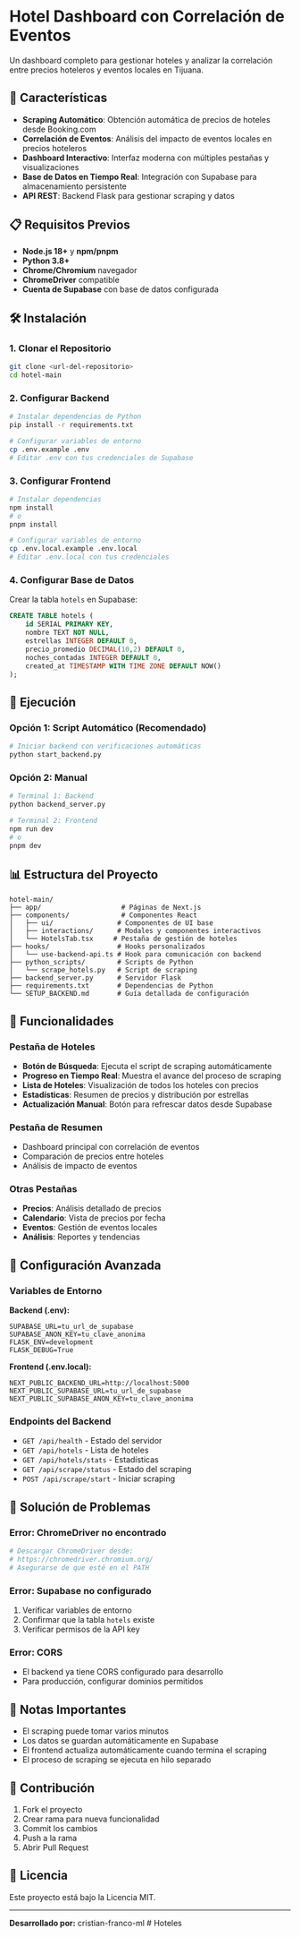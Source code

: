# Hotel Dashboard con Correlación de Eventos

Un dashboard completo para gestionar hoteles y analizar la correlación entre precios hoteleros y eventos locales en Tijuana.

## 🚀 Características

- **Scraping Automático**: Obtención automática de precios de hoteles desde Booking.com
- **Correlación de Eventos**: Análisis del impacto de eventos locales en precios hoteleros
- **Dashboard Interactivo**: Interfaz moderna con múltiples pestañas y visualizaciones
- **Base de Datos en Tiempo Real**: Integración con Supabase para almacenamiento persistente
- **API REST**: Backend Flask para gestionar scraping y datos

## 📋 Requisitos Previos

- **Node.js 18+** y **npm/pnpm**
- **Python 3.8+**
- **Chrome/Chromium** navegador
- **ChromeDriver** compatible
- **Cuenta de Supabase** con base de datos configurada

## 🛠️ Instalación

### 1. Clonar el Repositorio

```bash
git clone <url-del-repositorio>
cd hotel-main
```

### 2. Configurar Backend

```bash
# Instalar dependencias de Python
pip install -r requirements.txt

# Configurar variables de entorno
cp .env.example .env
# Editar .env con tus credenciales de Supabase
```

### 3. Configurar Frontend

```bash
# Instalar dependencias
npm install
# o
pnpm install

# Configurar variables de entorno
cp .env.local.example .env.local
# Editar .env.local con tus credenciales
```

### 4. Configurar Base de Datos

Crear la tabla `hotels` en Supabase:

```sql
CREATE TABLE hotels (
    id SERIAL PRIMARY KEY,
    nombre TEXT NOT NULL,
    estrellas INTEGER DEFAULT 0,
    precio_promedio DECIMAL(10,2) DEFAULT 0,
    noches_contadas INTEGER DEFAULT 0,
    created_at TIMESTAMP WITH TIME ZONE DEFAULT NOW()
);
```

## 🚀 Ejecución

### Opción 1: Script Automático (Recomendado)

```bash
# Iniciar backend con verificaciones automáticas
python start_backend.py
```

### Opción 2: Manual

```bash
# Terminal 1: Backend
python backend_server.py

# Terminal 2: Frontend
npm run dev
# o
pnpm dev
```

## 📊 Estructura del Proyecto

```
hotel-main/
├── app/                    # Páginas de Next.js
├── components/             # Componentes React
│   ├── ui/                # Componentes de UI base
│   ├── interactions/      # Modales y componentes interactivos
│   └── HotelsTab.tsx     # Pestaña de gestión de hoteles
├── hooks/                 # Hooks personalizados
│   └── use-backend-api.ts # Hook para comunicación con backend
├── python_scripts/        # Scripts de Python
│   └── scrape_hotels.py   # Script de scraping
├── backend_server.py      # Servidor Flask
├── requirements.txt       # Dependencias de Python
└── SETUP_BACKEND.md       # Guía detallada de configuración
```

## 🎯 Funcionalidades

### Pestaña de Hoteles
- **Botón de Búsqueda**: Ejecuta el script de scraping automáticamente
- **Progreso en Tiempo Real**: Muestra el avance del proceso de scraping
- **Lista de Hoteles**: Visualización de todos los hoteles con precios
- **Estadísticas**: Resumen de precios y distribución por estrellas
- **Actualización Manual**: Botón para refrescar datos desde Supabase

### Pestaña de Resumen
- Dashboard principal con correlación de eventos
- Comparación de precios entre hoteles
- Análisis de impacto de eventos

### Otras Pestañas
- **Precios**: Análisis detallado de precios
- **Calendario**: Vista de precios por fecha
- **Eventos**: Gestión de eventos locales
- **Análisis**: Reportes y tendencias

## 🔧 Configuración Avanzada

### Variables de Entorno

**Backend (.env):**
```env
SUPABASE_URL=tu_url_de_supabase
SUPABASE_ANON_KEY=tu_clave_anonima
FLASK_ENV=development
FLASK_DEBUG=True
```

**Frontend (.env.local):**
```env
NEXT_PUBLIC_BACKEND_URL=http://localhost:5000
NEXT_PUBLIC_SUPABASE_URL=tu_url_de_supabase
NEXT_PUBLIC_SUPABASE_ANON_KEY=tu_clave_anonima
```

### Endpoints del Backend

- `GET /api/health` - Estado del servidor
- `GET /api/hotels` - Lista de hoteles
- `GET /api/hotels/stats` - Estadísticas
- `GET /api/scrape/status` - Estado del scraping
- `POST /api/scrape/start` - Iniciar scraping

## 🐛 Solución de Problemas

### Error: ChromeDriver no encontrado
```bash
# Descargar ChromeDriver desde:
# https://chromedriver.chromium.org/
# Asegurarse de que esté en el PATH
```

### Error: Supabase no configurado
1. Verificar variables de entorno
2. Confirmar que la tabla `hotels` existe
3. Verificar permisos de la API key

### Error: CORS
- El backend ya tiene CORS configurado para desarrollo
- Para producción, configurar dominios permitidos

## 📝 Notas Importantes

- El scraping puede tomar varios minutos
- Los datos se guardan automáticamente en Supabase
- El frontend actualiza automáticamente cuando termina el scraping
- El proceso de scraping se ejecuta en hilo separado

## 🤝 Contribución

1. Fork el proyecto
2. Crear rama para nueva funcionalidad
3. Commit los cambios
4. Push a la rama
5. Abrir Pull Request

## 📄 Licencia

Este proyecto está bajo la Licencia MIT.

---

**Desarrollado por:** cristian-franco-ml
#   H o t e l e s  
 